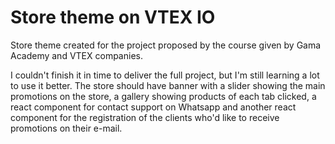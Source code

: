 # Store theme on VTEX IO

 Store theme created for the project proposed by the course given by Gama Academy and VTEX companies.
 
 I couldn't finish it in time to deliver the full project, but I'm still learning a lot to use it better.
 The store should have banner with a slider showing the main promotions on the store, a gallery showing products of each tab clicked, a react component for contact support on Whatsapp and another react component for the registration of the clients who'd like to receive promotions on their e-mail.
 
